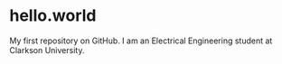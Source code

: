 # hello.world
My first repository on GitHub.
I am an Electrical Engineering student at Clarkson University.
